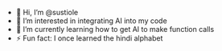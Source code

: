 - 👋 Hi, I’m @sustiole
- 👀 I’m interested in integrating AI into my code
- 🌱 I’m currently learning how to get AI to make function calls
- ⚡ Fun fact: I once learned the hindi alphabet

<!---
sustiole/sustiole is a ✨ special ✨ repository because its `README.md` (this file) appears on your GitHub profile.
You can click the Preview link to take a look at your changes.
--->
